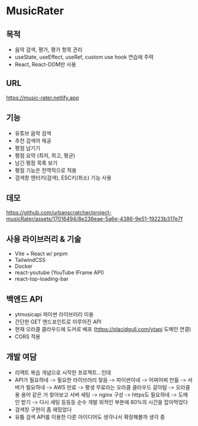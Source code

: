# MusicRater

## 목적

- 음악 검색, 평가, 평가 항목 관리
- useState, useEffect, useRef, custom use hook 연습에 주력
- React, React-DOM만 사용

## URL
https://music-rater.netlify.app

## 기능

- 유튜브 음악 검색
- 추천 검색어 제공
- 평점 남기기
- 평점 요약 (최저, 최고, 평균)
- 남긴 평점 목록 보기
- 평점 기능은 전역적으로 적용
- 검색창 엔터키(검색), ESC키(취소) 기능 사용

## 데모
https://github.com/urbanscratcher/project-musicRater/assets/17016494/8e236eae-5a6e-4386-9e51-19223b317e7f

## 사용 라이브러리 & 기술

- Vite + React w/ pnpm
- TailwindCSS
- Docker
- react-youtube (YouTube IFrame API)
- react-top-loading-bar

## 백엔드 API
- ytmusicapi 파이썬 라이브러리 이용
- 간단한 GET 엔드포인트로 이루어진 API
- 현재 오라클 클라우드에 도커로 배포 (https://placidgull.com/ytapi 도메인 연결)
- CORS 적용

## 개발 여담
- 리액트 복습 개념으로 시작한 프로젝트...인데
- API가 필요하네 -> 필요한 라이브러리 찾음 -> 파이썬이네 -> 어찌어찌 만듦
  -> 서버가 필요하네 -> AWS 만료 -> 평생 무료라는 오라클 클라우드 갈아탐 -> 오라클용 용어 같은 거 찾아보고 서버 세팅
  -> nginx 구성 -> https도 필요하네 -> 도메인 받기 -> 다시 세팅 등등등 순수 개발 외적인 부분에 80%의 시간을 잡아먹었다
- 검색창 구현이 좀 재밌었다
- 유튭 검색 API를 이용한 다른 아이디어도 생각나서 확장해볼까 생각 중
